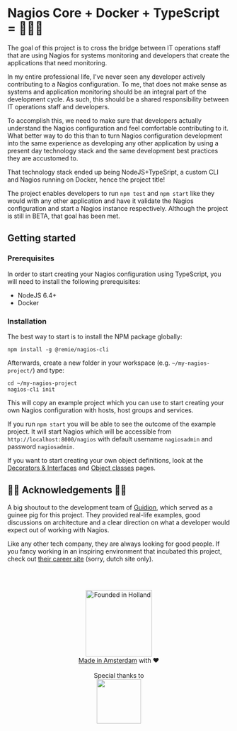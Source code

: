 # Nagios Core + Docker + TypeScript = 🤔😊😍

The goal of this project is to cross the bridge between IT operations staff that are using Nagios for systems monitoring and developers that create the applications that need monitoring. 

In my entire professional life, I've never seen any developer actively contributing to a Nagios configuration. To me, that does not make sense as systems and application monitoring should be an integral part of the development cycle. As such, this should be a shared responsibility between IT operations staff and developers.

To accomplish this, we need to make sure that developers actually understand the Nagios configuration and feel comfortable contributing to it. What better way to do this than to turn Nagios configuration development into the same experience as developing any other application by using a present day technology stack and the same development best practices they are accustomed to.

That technology stack ended up being NodeJS+TypeSript, a custom CLI and Nagios running on Docker, hence the project title!

The project enables developers to run `npm test` and `npm start` like they would with any other application and have it validate the Nagios configuration and start a Nagios instance respectively. Although the project is still in BETA, that goal has been met.

## Getting started

### Prerequisites

In order to start creating your Nagios configuration using TypeScript, you will need to install the following prerequisites:

- NodeJS 6.4+
- Docker

### Installation

The best way to start is to install the NPM package globally:

```
npm install -g @remie/nagios-cli
```

Afterwards, create a new folder in your workspace (e.g. `~/my-nagios-project/`) and type:

```
cd ~/my-nagios-project
nagios-cli init
```

This will copy an example project which you can use to start creating your own Nagios configuration with hosts, host groups and services. 

If you run `npm start` you will be able to see the outcome of the example project. It will start Nagios which will be accessible from `http://localhost:8000/nagios` with default username `nagiosadmin` and password `nagiosadmin`.

If you want to start creating your own object definitions, look at the [Decorators & Interfaces](https://github.com/remie/nagios/wiki/Decorators-&-interfaces) and [Object classes](https://github.com/remie/nagios/wiki/Object-classes) pages.

## 🎉🎉 Acknowledgements 🎉🎉
A big shoutout to the development team of [Guidion](https://guidion.com), which served as a guinee pig for this project. They provided real-life examples, good discussions on architecture and a clear direction on what a developer would expect out of working with Nagios.

Like any other tech company, they are always looking for good people. If you fancy working in an inspiring environment that incubated this project, check out [their career site](https://werkenbijguidion.com) (sorry, dutch site only).

<br />
<br />
<p align="center">
<img src="http://youtransfer.io/assets/holland.png" alt="Founded in Holland" width="150" /><br />
<a href="https://www.iamsterdam.com/en/business/startupamsterdam">Made in Amsterdam</a> with ♥<br /><br />
Special thanks to <br />
<a href="https://guidion.com"><img src="https://cdn.guidion.com/guidion-nl/guidion_logo.png" width="100px"></a>
</p>
